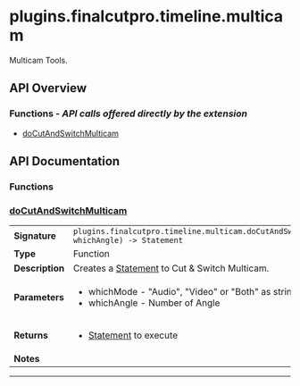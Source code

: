 # plugins.finalcutpro.timeline.multicam

Multicam Tools.

## API Overview
### **Functions** - _API calls offered directly by the extension_
 * [doCutAndSwitchMulticam](#docutandswitchmulticam)


## API Documentation

### Functions


### [doCutAndSwitchMulticam](#docutandswitchmulticam)

|                                             |                                                                                     |
| --------------------------------------------|-------------------------------------------------------------------------------------|
| **Signature**                               | `plugins.finalcutpro.timeline.multicam.doCutAndSwitchMulticam(whichMode, whichAngle) -> Statement`                                                                    |
| **Type**                                    | Function                                                                     |
| **Description**                             | Creates a [Statement](cp.rx.go.Statement.md) to Cut & Switch Multicam.                                                                     |
| **Parameters**                              | <ul><li>whichMode - "Audio", "Video" or "Both" as string</li><li>whichAngle - Number of Angle</li></ul> |
| **Returns**                                 | <ul><li>[Statement](cp.rx.go.Statement.md) to execute</li></ul>          |
| **Notes**                                   | <ul></ul>                |

---
